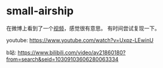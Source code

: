 # small-airship
在微博上看到了一个[视频](https://weibo.com/tv/v/Gdjox8Dif?fid=1034:13782f9acd547d805b48b2701db9b165)，感觉很有意思。
有时间尝试复现一下。

youtube: https://www.youtube.com/watch?v=Uxpz-LEwinU

b站: https://www.bilibili.com/video/av21860180?from=search&seid=10309103606280063334
